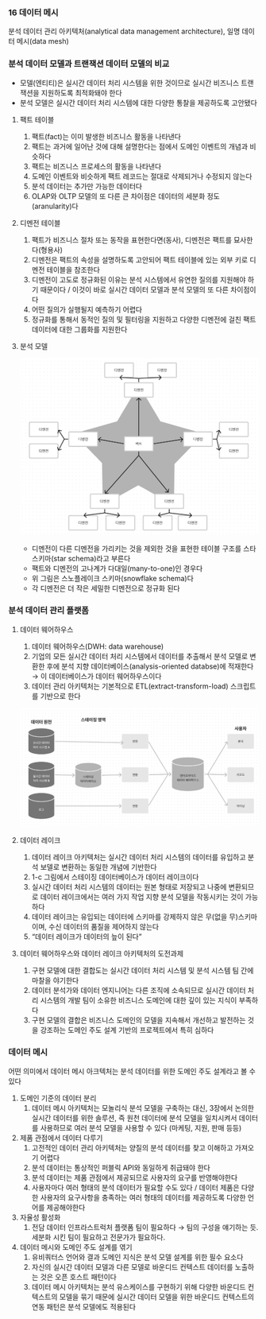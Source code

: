 ### 16 데이터 메시

분석 데이터 관리 아키텍처(analytical data management architecture), 일명 데이터 메시(data mesh)

### 분석 데이터 모델과 트랜잭션 데이터 모델의 비교

- 모델(엔티티)은 실시간 데이터 처리 시스템을 위한 것이므로 실시간 비즈니스 트랜잭션을 지원하도록 최적화돼야 한다
- 분석 모델은 실시간 데이터 처리 시스템에 대한 다양한 통찰을 제공하도록 고안됐다

1. 팩트 테이블
    1. 팩트(fact)는 이미 발생한 비즈니스 활동을 나타낸다
    2. 팩트는 과거에 일어난 것에 대해 설명한다는 점에서 도메인 이벤트의 개념과 비슷하다
    3. 팩트는 비즈니스 프로세스의 활동을 나타낸다
    4. 도메인 이벤트와 비슷하게 팩트 레코드는 절대로 삭제되거나 수정되지 않는다
    5. 분석 데이터는 추가만 가능한 데이터다
    6. OLAP와 OLTP 모델의 또 다른 큰 차이점은 데이터의 세분화 정도(aranularity)다
2. 디멘전 테이블
    1. 팩트가 비즈니스 절차 또는 동작을 표현한다면(동사), 디멘전은 팩트를 묘사한다(형용사)
    2. 디멘전은 팩트의 속성을 설명하도록 고안되어 팩트 테이블에 있는 외부 키로 디멘전 테이블을 참조한다
    3. 디멘전이 고도로 정규화된 이유는 분석 시스템에서 유연한 질의를 지원해야 하기 때문이다 / 이것이 바로 실시간 데이터 모델과 분석 모델의 또 다른 차이점이다
    4. 어떤 질의가 실행될지 예측하기 어렵다
    5. 정규화를 통해서 동적인 질의 및 필터링을 지원하고 다양한 디멘전에 걸친 팩트 데이터에 대한 그룹화를 지원한다
3. 분석 모델

   ![img.png](images/img_2.png)

    - 디멘전이 다른 디멘전을 가리키는 것을 제외한 것을 표현한 테이블 구조를 스타 스키마(star schema)라고 부른다
    - 팩트와 디멘전의 고나계가 다대일(many-to-one)인 경우다
    - 위 그림은 스노플레이크 스키마(snowflake schema)다
    - 각 디멘전은 더 작은 세밀한 디멘전으로 정규화 된다

### 분석 데이터 관리 플랫폼

1. 데이터 웨어하우스
    1. 데이터 웨어하우스(DWH: data warehouse)
    2. 기업의 모든 실시간 데이터 처리 시스템에서 데이터를 추출해서 분석 모델로 변환한 후에 분석 지향 데이터베이스(analysis-oriented databse)에 적재한다 → 이 데이터베이스가 데이터 웨어하우스이다
    3. 데이터 관리 아키텍처는 기본적으로 ETL(extract-transform-load) 스크립트를 기반으로 한다

   ![img_1.png](images/img_3.png)

2. 데이터 레이크
    1. 데이터 레이크 아키텍처는 실시간 데이터 처리 시스템의 데이터를 유입하고 분석 보델로 변환하는 동일한 개념에 기반한다
    2. 1-c 그림에서 스테이징 데이터베이스가 데이터 레이크이다
    3. 실시간 데이터 처리 시스템의 데이터는 원본 형태로 저장되고 나중에 변환되므로 데이터 레이크에서는 여러 가지 작업 지향 분석 모델을 작동시키는 것이 가능하다
    4. 데이터 레이크는 유입되는 데이터에 스키마를 강제하지 않은 무(없을 무)스키마이며, 수신 데이터의 품질을 제어하지 않는다
    5. “데이터 레이크가 데이터의 늪이 된다”
3. 데이터 웨어하우스와 데이터 레이크 아키텍처의 도전과제
    1. 구현 모델에 대한 결합도는 실시간 데이터 처리 시스템 및 분석 시스템 팀 간에 마찰을 야기한다
    2. 데이터 분석가와 데이터 엔지니어는 다른 조직에 소속되므로 실시간 데이터 처리 시스템의 개발 팀이 소유한 비즈니스 도메인에 대한 깊이 있는 지식이 부족하다
    3. 구현 모델의 결합은 비즈니스 도메인의 모델을 지속해서 개선하고 발전하는 것을 강조하는 도메인 주도 설계 기반의 프로젝트에서 특히 심하다

### 데이터 메시

어떤 의미에서 데이터 메시 아크텍처는 분석 데이터를 위한 도메인 주도 설계라고 볼 수 있다

1. 도메인 기준의 데이터 분리
    1. 데이터 메시 아키텍처는 모놀리식 분석 모델을 구축하는 대신, 3장에서 논의한 실시간 데이터를 위한 솔루션, 즉 원천 데이터에 분석 모델을 일치시켜서 데이터를 사용하므로 여러 분석 모델을 사용할 수 있다 (마케팅, 지원, 판매 등등)
2. 제품 관점에서 데이터 다루기
    1. 고전적인 데이터 관리 아키텍처는 양질의 분석 데이터를 찾고 이해하고 가져오기 어렵다
    2. 분석 데이터는 통상적인 퍼블릭 API와 동일하게 취급돼야 한다
    3. 분석 데이터는 제품 관점에서 제공되므로 사용자의 요구를 반영해야한다
    4. 사용자마다 여러 형태의 분석 데이터가 필요할 수도 있다 / 데이터 제품은 다양한 사용자의 요구사항을 충족하는 여러 형태의 데이터를 제공하도록 다양한 언어를 제공해야한다
3. 자율성 활성화
    1. 전담 데이터 인프라스트럭처 플랫폼 팀이 필요하다 → 팀의 구성을 얘기하는 듯. 세분화 시킨 팀이 필요하고 전문가가 필요하다.
4. 데이터 메시와 도메인 주도 설계를 엮기
    1. 유비쿼터스 언어와 결과 도메인 지식은 분석 모델 설계를 위한 필수 요소다
    2. 자신의 실시간 데이터 모델과 다른 모델로 바운디드 컨텍스트 데이터를 노출하는 것은 오픈 호스트 패턴이다
    3. 데이터 메시 아키텍처는 분석 유스케이스를 구현하기 위해 다양한 바운디드 컨텍스트의 모델을 묶기 때문에 실시간 데이터 모델을 위한 바운디드 컨텍스트의 연동 패턴은 분석 모델에도 적용된다
